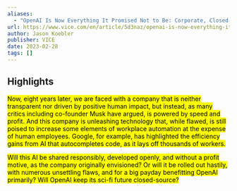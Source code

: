 ```yaml
---
aliases:
  - "OpenAI Is Now Everything It Promised Not to Be: Corporate, Closed-Source, and For-Profit"
url: https://www.vice.com/en/article/5d3naz/openai-is-now-everything-it-promised-not-to-be-corporate-closed-source-and-for-profit
author: Jason Koebler
publisher: VICE
date: 2023-02-28
tags: []
---
```


## Highlights
<mark>Now, eight years later, we are faced with a company that is neither transparent nor driven by positive human impact, but instead, as many critics including co-founder Musk have argued, is powered by speed and profit. And this company is unleashing technology that, while flawed, is still poised to increase some elements of workplace automation at the expense of human employees. Google, for example, has highlighted the efficiency gains from AI that autocompletes code, as it lays off thousands of workers.</mark>

<mark>Will this AI be shared responsibly, developed openly, and without a profit motive, as the company originally envisioned? Or will it be rolled out hastily, with numerous unsettling flaws, and for a big payday benefitting OpenAI primarily? Will OpenAI keep its sci-fi future closed-source?</mark>

